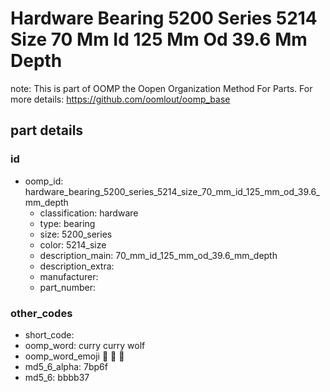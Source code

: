 # Hardware Bearing 5200 Series 5214 Size 70 Mm Id 125 Mm Od 39.6 Mm Depth  

note: This is part of OOMP the Oopen Organization Method For Parts. For more details: https://github.com/oomlout/oomp_base

##  part details





### id
* oomp_id: hardware_bearing_5200_series_5214_size_70_mm_id_125_mm_od_39.6_mm_depth
  * classification: hardware
  * type: bearing
  * size: 5200_series
  * color: 5214_size
  * description_main: 70_mm_id_125_mm_od_39.6_mm_depth
  * description_extra: 
  * manufacturer: 
  * part_number: 

### other_codes
* short_code: 
* oomp_word: curry curry wolf
* oomp_word_emoji :curry: :curry: :wolf:
* md5_6_alpha: 7bp6f
* md5_6: bbbb37